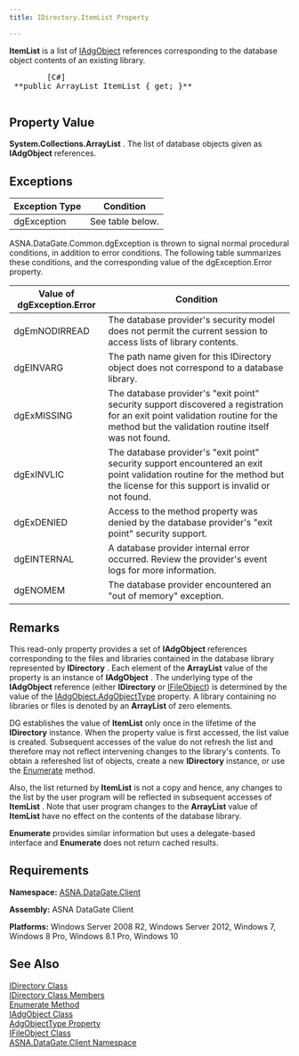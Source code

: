 ```yaml
---
title: IDirectory.ItemList Property

---
```


**ItemList** is a list of [IAdgObject](iadg-object-class.html) references corresponding to the database object contents of an existing library.
<pre class="prettyprint">
        <span class="lang">[C#]</span>
 **public ArrayList ItemList { get; }** 
      </pre>


## Property Value

**System.Collections.ArrayList** . The list of database objects given as **IAdgObject** references. 
## Exceptions



| Exception Type | Condition |
| ---- | ---- |
| dgException | See table below. |



ASNA.DataGate.Common.dgException is thrown to signal normal procedural conditions, in addition to error conditions. The following table summarizes these conditions, and the corresponding value of the <span>dgException.Error</span> property.
<br />



| Value of dgException.Error | Condition |
| ---- | ---- |
| dgEmNODIRREAD | The database provider's security model does not permit the current session to access lists of library contents. |
| dgEINVARG | The path name given for this IDirectory object does not correspond to a database library. |
| dgExMISSING | The database provider's "exit point" security support discovered a registration for an exit point validation routine for the method but the validation routine itself was not found. |
| dgExINVLIC | The database provider's "exit point" security support encountered an exit point validation routine for the method but the license for this support is invalid or not found. |
| dgExDENIED | Access to the method property was denied by the database provider's "exit point" security support. |
| dgEINTERNAL | A database provider internal error occurred. Review the provider's event logs for more information. |
| dgENOMEM | The database provider encountered an "out of memory" exception. |



## Remarks

This read-only property provides a set of **IAdgObject** references corresponding to the files and libraries contained in the database library represented by **IDirectory** . Each element of the **ArrayList** value of the property is an instance of **IAdgObject** . The underlying type of the **IAdgObject** reference (either **IDirectory** or [IFileObject](ifile-object-class.html)) is determined by the value of the [IAdgObject.AdgObjectType](iadg-object-class-adg-object-type-property.html) property. A library containing no libraries or files is denoted by an **ArrayList** of zero elements. 

DG establishes the value of **ItemList** only once in the lifetime of the **IDirectory** instance. When the property value is first accessed, the list value is created. Subsequent accesses of the value do not refresh the list and therefore may not reflect intervening changes to the library's contents. To obtain a refereshed list of objects, create a new **IDirectory** instance, or use the [ Enumerate](idirectory-class-enumerate-method.html) method. 

Also, the list returned by **ItemList** is not a copy and hence, any changes to the list by the user program will be reflected in subsequent accesses of **ItemList** . Note that user program changes to the **ArrayList** value of **ItemList** have no effect on the contents of the database library.

**Enumerate** provides similar information but uses a delegate-based interface and **Enumerate** does not return cached results. 
## Requirements

**Namespace:** [ASNA.DataGate.Client](datagate-client-namespace.html) 

**Assembly:** ASNA DataGate Client

**Platforms:** Windows Server 2008 R2, Windows Server 2012, Windows 7, Windows 8 Pro, Windows 8.1 Pro, Windows 10
## See Also


[IDirectory Class](idirectory-class.html)
      <br />
[IDirectory Class Members](idirectory-members.html)
      <br />
[Enumerate Method](idirectory-class-enumerate-method.html)
      <br />
[IAdgObject Class](iadg-object-class.html)
      <br />
[AdgObjectType Property](iadg-object-class-adg-object-type-property.html)
      <br />
[IFileObject Class](ifile-object-class.html)
      <br />
[ASNA.DataGate.Client Namespace](datagate-client-namespace.html)

